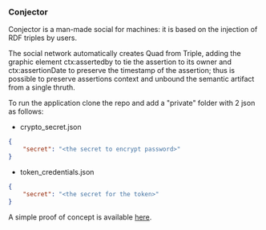 ### Conjector

Conjector is a man-made social for machines: it is based on the injection of RDF triples by users.

The social network automatically creates Quad from Triple, adding the graphic element ctx:assertedby to tie the assertion to its owner and ctx:assertionDate to preserve the timestamp of the assertion; thus is possible to preserve assertions context and unbound the semantic artifact from a single thruth.

To run the application clone the repo and add a "private" folder with 2 json as follows:

- crypto_secret.json
```json
{
    "secret": "<the secret to encrypt password>"
}
```

- token_credentials.json
```json
{
    "secret": "<the secret for the token>"
}
```
A simple proof of concept is available [here](http://conjector.herokuapp.com/ "Conjector").
